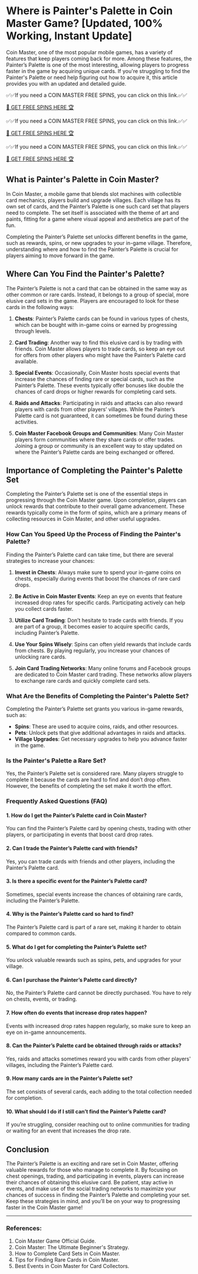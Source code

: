 # Where is Painter's Palette in Coin Master Game? [Updated, 100% Working, Instant Update]

Coin Master, one of the most popular mobile games, has a variety of features that keep players coming back for more. Among these features, the Painter’s Palette is one of the most interesting, allowing players to progress faster in the game by acquiring unique cards. If you're struggling to find the Painter's Palette or need help figuring out how to acquire it, this article provides you with an updated and detailed guide. 

✅✅If you need a COIN MASTER FREE SPINS, you can click on this link.✅✅

[🚀 GET FREE SPINS HERE 🏆](https://therewardgate.com/coinmasterspinsgenerator/)

✅✅If you need a COIN MASTER FREE SPINS, you can click on this link.✅✅

[🚀 GET FREE SPINS HERE 🏆](https://therewardgate.com/coinmasterspinsgenerator/)

✅✅If you need a COIN MASTER FREE SPINS, you can click on this link.✅✅

[🚀 GET FREE SPINS HERE 🏆](https://therewardgate.com/coinmasterspinsgenerator/)

## What is Painter's Palette in Coin Master?

In Coin Master, a mobile game that blends slot machines with collectible card mechanics, players build and upgrade villages. Each village has its own set of cards, and the Painter’s Palette is one such card set that players need to complete. The set itself is associated with the theme of art and paints, fitting for a game where visual appeal and aesthetics are part of the fun.

Completing the Painter’s Palette set unlocks different benefits in the game, such as rewards, spins, or new upgrades to your in-game village. Therefore, understanding where and how to find the Painter’s Palette is crucial for players aiming to move forward in the game.

## Where Can You Find the Painter's Palette?

The Painter’s Palette is not a card that can be obtained in the same way as other common or rare cards. Instead, it belongs to a group of special, more elusive card sets in the game. Players are encouraged to look for these cards in the following ways:

1. **Chests**: Painter’s Palette cards can be found in various types of chests, which can be bought with in-game coins or earned by progressing through levels.
   
2. **Card Trading**: Another way to find this elusive card is by trading with friends. Coin Master allows players to trade cards, so keep an eye out for offers from other players who might have the Painter’s Palette card available.
   
3. **Special Events**: Occasionally, Coin Master hosts special events that increase the chances of finding rare or special cards, such as the Painter’s Palette. These events typically offer bonuses like double the chances of card drops or higher rewards for completing card sets.

4. **Raids and Attacks**: Participating in raids and attacks can also reward players with cards from other players’ villages. While the Painter’s Palette card is not guaranteed, it can sometimes be found during these activities.

5. **Coin Master Facebook Groups and Communities**: Many Coin Master players form communities where they share cards or offer trades. Joining a group or community is an excellent way to stay updated on where the Painter’s Palette cards are being exchanged or offered.

## Importance of Completing the Painter's Palette Set

Completing the Painter’s Palette set is one of the essential steps in progressing through the Coin Master game. Upon completion, players can unlock rewards that contribute to their overall game advancement. These rewards typically come in the form of spins, which are a primary means of collecting resources in Coin Master, and other useful upgrades.

### How Can You Speed Up the Process of Finding the Painter's Palette?

Finding the Painter’s Palette card can take time, but there are several strategies to increase your chances:

1. **Invest in Chests**: Always make sure to spend your in-game coins on chests, especially during events that boost the chances of rare card drops.
   
2. **Be Active in Coin Master Events**: Keep an eye on events that feature increased drop rates for specific cards. Participating actively can help you collect cards faster.

3. **Utilize Card Trading**: Don’t hesitate to trade cards with friends. If you are part of a group, it becomes easier to acquire specific cards, including Painter’s Palette.

4. **Use Your Spins Wisely**: Spins can often yield rewards that include cards from chests. By playing regularly, you increase your chances of unlocking rare cards.

5. **Join Card Trading Networks**: Many online forums and Facebook groups are dedicated to Coin Master card trading. These networks allow players to exchange rare cards and quickly complete card sets.

### What Are the Benefits of Completing the Painter's Palette Set?

Completing the Painter’s Palette set grants you various in-game rewards, such as:

- **Spins**: These are used to acquire coins, raids, and other resources.
- **Pets**: Unlock pets that give additional advantages in raids and attacks.
- **Village Upgrades**: Get necessary upgrades to help you advance faster in the game.

### Is the Painter's Palette a Rare Set?

Yes, the Painter’s Palette set is considered rare. Many players struggle to complete it because the cards are hard to find and don’t drop often. However, the benefits of completing the set make it worth the effort.

### Frequently Asked Questions (FAQ)

#### 1. How do I get the Painter’s Palette card in Coin Master?

You can find the Painter’s Palette card by opening chests, trading with other players, or participating in events that boost card drop rates.

#### 2. Can I trade the Painter’s Palette card with friends?

Yes, you can trade cards with friends and other players, including the Painter’s Palette card.

#### 3. Is there a specific event for the Painter’s Palette card?

Sometimes, special events increase the chances of obtaining rare cards, including the Painter’s Palette.

#### 4. Why is the Painter’s Palette card so hard to find?

The Painter’s Palette card is part of a rare set, making it harder to obtain compared to common cards.

#### 5. What do I get for completing the Painter’s Palette set?

You unlock valuable rewards such as spins, pets, and upgrades for your village.

#### 6. Can I purchase the Painter’s Palette card directly?

No, the Painter’s Palette card cannot be directly purchased. You have to rely on chests, events, or trading.

#### 7. How often do events that increase drop rates happen?

Events with increased drop rates happen regularly, so make sure to keep an eye on in-game announcements.

#### 8. Can the Painter’s Palette card be obtained through raids or attacks?

Yes, raids and attacks sometimes reward you with cards from other players' villages, including the Painter’s Palette card.

#### 9. How many cards are in the Painter’s Palette set?

The set consists of several cards, each adding to the total collection needed for completion.

#### 10. What should I do if I still can’t find the Painter’s Palette card?

If you’re struggling, consider reaching out to online communities for trading or waiting for an event that increases the drop rate.

## Conclusion

The Painter’s Palette is an exciting and rare set in Coin Master, offering valuable rewards for those who manage to complete it. By focusing on chest openings, trading, and participating in events, players can increase their chances of obtaining this elusive card. Be patient, stay active in events, and make use of the social trading networks to maximize your chances of success in finding the Painter’s Palette and completing your set. Keep these strategies in mind, and you’ll be on your way to progressing faster in the Coin Master game!

---

### References:

1. Coin Master Game Official Guide.
2. Coin Master: The Ultimate Beginner's Strategy.
3. How to Complete Card Sets in Coin Master.
4. Tips for Finding Rare Cards in Coin Master.
5. Best Events in Coin Master for Card Collectors.

